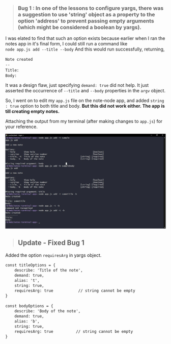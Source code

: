 >### Bug 1 : In one of the lessons to configure yargs, there was a suggestion to use 'string' object as a property to the option 'address' to prevent passing empty arguments (which might be considered a boolean by yargs). 

I was elated to find that such an option exists because earlier when I ran the notes app in it's final form, I could still run a command like \
`node app.js add --title --body` 
 And this would run successfully, returning, 

`Note created `\
 `--`\
`Title: `\
`Body:`

It was a design flaw, just specifying `demand: true` did not help. It just asserted the occurrence of `--title` and `--body` properties in the `argv` object. 

So, I went on to edit my `app.js` file on the note-node app, and added `string : true` option to both title and body. **But this did not work either. The app is till creating empty notes.**

Attaching the output from my terminal (after making changes to `app.js`) for your reference.

![](\img\empty-arguments.jpg)

>## Update - Fixed Bug 1

Added the option `requiresArg` in yargs object. 

    const titleOptions = {
        describe: 'Title of the note',
        demand: true,
        alias: 't',
        string: true,
        requiresArg: true           // string cannot be empty
    }

    const bodyOptions = {
        describe: 'Body of the note',
        demand: true,
        alias: 'b',
        string: true,
        requiresArg: true          // string cannot be empty
    }
